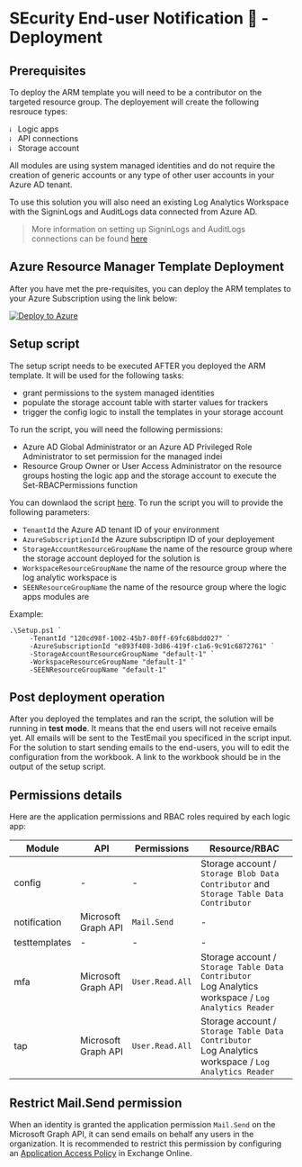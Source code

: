 # SEcurity End-user Notification 👀 - Deployment

## Prerequisites

To deploy the ARM template you will need to be a contributor on the targeted resource group. The deployement will create the following resrouce types:

<img width="11" alt="image" src="https://user-images.githubusercontent.com/22434561/224331040-c33e21ed-dbe7-4399-900b-907d7dc339df.png"> Logic apps   
<img width="11" alt="image" src="https://user-images.githubusercontent.com/22434561/224331104-e95a32cf-34ee-40e7-b7ed-e026bfbbf105.png"> API connections   
<img width="11" alt="image" src="https://user-images.githubusercontent.com/22434561/224331172-5c9c68c0-7ff4-41d9-92a9-d60129808f24.png"> Storage account

All modules are using system managed identities and do not require the creation of generic accounts or any type of other user accounts in your Azure AD tenant.

To use this solution you will also need an existing Log Analytics Workspace with the SigninLogs and AuditLogs data connected from Azure AD.

> More information on setting up SigninLogs and AuditLogs connections can be found [here](https://learn.microsoft.com/azure/active-directory/reports-monitoring/howto-integrate-activity-logs-with-log-analytics)

## Azure Resource Manager Template Deployment

After you have met the pre-requisites, you can deploy the ARM templates to your Azure Subscription using the link below:

[![Deploy to Azure](https://aka.ms/deploytoazurebutton)](https://aka.ms/seendeploy)

## Setup script

The setup script needs to be executed AFTER you deployed the ARM template. It will be used for the following tasks:
- grant permissions to the system managed identities
- populate the storage account table with starter values for trackers
- trigger the config logic to install the templates in your storage account

To run the script, you will need the following permissions:
- Azure AD Global Administrator or an Azure AD Privileged Role Administrator to set permission for the managed indei
- Resource Group Owner or User Access Administrator on the resource groups hosting the logic app and the storage account to execute the Set-RBACPermissions function

You can downlaod the script [here](https://raw.githubusercontent.com/piaudonn/SecurityNotifications/main/deploy/setup.ps1).
To run the script you will to provide the following parameters:

- `TenantId` the Azure AD tenant ID of your environment
- `AzureSubscriptionId` the Azure subscriptipn ID of your deployement 
- `StorageAccountResourceGroupName` the name of the resource group where the storage account deployed for the solution is
- `WorkspaceResourceGroupName` the name of the resource group where the log analytic workspace is
- `SEENResourceGroupName` the name of the resource group where the logic apps modules are

Example:

```
.\Setup.ps1 `
     -TenantId "120cd98f-1002-45b7-80ff-69fc68bdd027" `
     -AzureSubscriptionId "e893f408-3d86-419f-c1a6-9c91c6872761" `
     -StorageAccountResourceGroupName "default-1" `
     -WorkspaceResourceGroupName "default-1" `
     -SEENResourceGroupName "default-1"
```

## Post deployment operation

After you deployed the templates and ran the script, the solution will be running in **test mode**. It means that the end users will not receive emails yet. All emails will be sent to the TestEmail you specificed in the script input.
For the solution to start sending emails to the end-users, you will to edit the configuration from the workbook. A link to the workbook should be in the output of the setup script. 

## Permissions details

Here are the application permissions and RBAC roles required by each logic app:

|Module|API|Permissions|Resource/RBAC|
|---|---|---|---|
|config|-|-|Storage account / `Storage Blob Data Contributor` and `Storage Table Data Contributor`|
|notification|Microsoft Graph API|`Mail.Send`|-|
|testtemplates|-|-|-|
|mfa|Microsoft Graph API|`User.Read.All`|Storage account / `Storage Table Data Contributor` <br /> Log Analytics workspace / `Log Analytics Reader`|
|tap|Microsoft Graph API|`User.Read.All`|Storage account / `Storage Table Data Contributor` <br /> Log Analytics workspace / `Log Analytics Reader`|

## Restrict Mail.Send permission

When an identity is granted the application permission `Mail.Send` on the Microsoft Graph API, it can send emails on behalf any users in the organization. It is recommended to restrict this permission by configuring an [Application Access Policy](https://learn.microsoft.com/en-us/graph/auth-limit-mailbox-access) in Exchange Online. 
